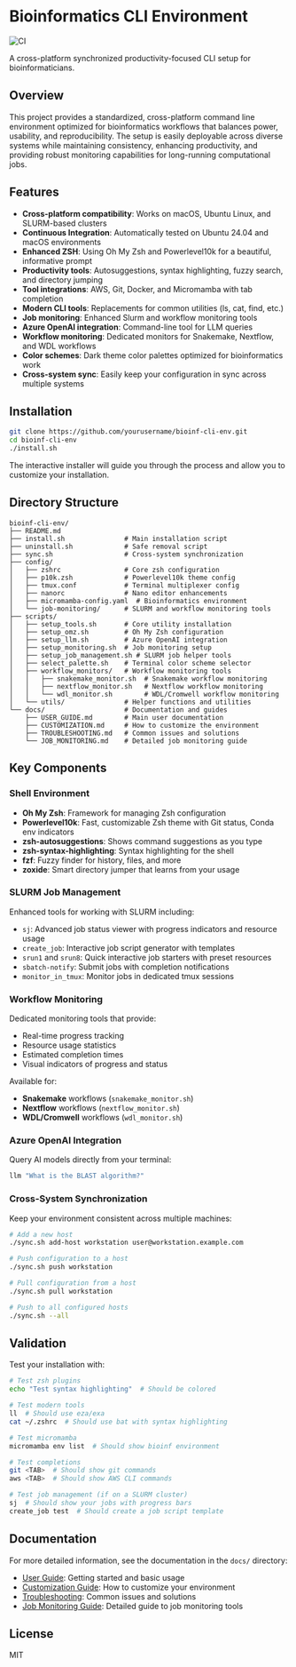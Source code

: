 # Bioinformatics CLI Environment

![CI](https://github.com/yourusername/bioinf-cli-env/actions/workflows/ci.yml/badge.svg)

A cross-platform synchronized productivity-focused CLI setup for bioinformaticians.

## Overview

This project provides a standardized, cross-platform command line environment optimized for bioinformatics workflows that balances power, usability, and reproducibility. The setup is easily deployable across diverse systems while maintaining consistency, enhancing productivity, and providing robust monitoring capabilities for long-running computational jobs.

## Features

- **Cross-platform compatibility**: Works on macOS, Ubuntu Linux, and SLURM-based clusters
- **Continuous Integration**: Automatically tested on Ubuntu 24.04 and macOS environments
- **Enhanced ZSH**: Using Oh My Zsh and Powerlevel10k for a beautiful, informative prompt
- **Productivity tools**: Autosuggestions, syntax highlighting, fuzzy search, and directory jumping
- **Tool integrations**: AWS, Git, Docker, and Micromamba with tab completion
- **Modern CLI tools**: Replacements for common utilities (ls, cat, find, etc.)
- **Job monitoring**: Enhanced Slurm and workflow monitoring tools
- **Azure OpenAI integration**: Command-line tool for LLM queries
- **Workflow monitoring**: Dedicated monitors for Snakemake, Nextflow, and WDL workflows
- **Color schemes**: Dark theme color palettes optimized for bioinformatics work
- **Cross-system sync**: Easily keep your configuration in sync across multiple systems

## Installation

```bash
git clone https://github.com/yourusername/bioinf-cli-env.git
cd bioinf-cli-env
./install.sh
```

The interactive installer will guide you through the process and allow you to customize your installation.

## Directory Structure

```
bioinf-cli-env/
├── README.md
├── install.sh               # Main installation script
├── uninstall.sh             # Safe removal script
├── sync.sh                  # Cross-system synchronization
├── config/
│   ├── zshrc                # Core zsh configuration
│   ├── p10k.zsh             # Powerlevel10k theme config
│   ├── tmux.conf            # Terminal multiplexer config
│   ├── nanorc               # Nano editor enhancements
│   ├── micromamba-config.yaml  # Bioinformatics environment
│   └── job-monitoring/      # SLURM and workflow monitoring tools
├── scripts/
│   ├── setup_tools.sh       # Core utility installation
│   ├── setup_omz.sh         # Oh My Zsh configuration
│   ├── setup_llm.sh         # Azure OpenAI integration
│   ├── setup_monitoring.sh  # Job monitoring setup
│   ├── setup_job_management.sh # SLURM job helper tools
│   ├── select_palette.sh    # Terminal color scheme selector
│   ├── workflow_monitors/   # Workflow monitoring tools
│   │   ├── snakemake_monitor.sh  # Snakemake workflow monitoring
│   │   ├── nextflow_monitor.sh   # Nextflow workflow monitoring
│   │   └── wdl_monitor.sh        # WDL/Cromwell workflow monitoring
│   └── utils/               # Helper functions and utilities
└── docs/                    # Documentation and guides
    ├── USER_GUIDE.md        # Main user documentation
    ├── CUSTOMIZATION.md     # How to customize the environment
    ├── TROUBLESHOOTING.md   # Common issues and solutions
    └── JOB_MONITORING.md    # Detailed job monitoring guide
```

## Key Components

### Shell Environment

- **Oh My Zsh**: Framework for managing Zsh configuration
- **Powerlevel10k**: Fast, customizable Zsh theme with Git status, Conda env indicators
- **zsh-autosuggestions**: Shows command suggestions as you type
- **zsh-syntax-highlighting**: Syntax highlighting for the shell
- **fzf**: Fuzzy finder for history, files, and more
- **zoxide**: Smart directory jumper that learns from your usage

### SLURM Job Management

Enhanced tools for working with SLURM including:

- `sj`: Advanced job status viewer with progress indicators and resource usage
- `create_job`: Interactive job script generator with templates
- `srun1` and `srun8`: Quick interactive job starters with preset resources
- `sbatch-notify`: Submit jobs with completion notifications
- `monitor_in_tmux`: Monitor jobs in dedicated tmux sessions

### Workflow Monitoring

Dedicated monitoring tools that provide:

- Real-time progress tracking
- Resource usage statistics
- Estimated completion times
- Visual indicators of progress and status

Available for:

- **Snakemake** workflows (`snakemake_monitor.sh`)
- **Nextflow** workflows (`nextflow_monitor.sh`)
- **WDL/Cromwell** workflows (`wdl_monitor.sh`)

### Azure OpenAI Integration

Query AI models directly from your terminal:

```bash
llm "What is the BLAST algorithm?"
```

### Cross-System Synchronization

Keep your environment consistent across multiple machines:

```bash
# Add a new host
./sync.sh add-host workstation user@workstation.example.com

# Push configuration to a host
./sync.sh push workstation

# Pull configuration from a host
./sync.sh pull workstation

# Push to all configured hosts
./sync.sh --all
```

## Validation

Test your installation with:

```bash
# Test zsh plugins
echo "Test syntax highlighting"  # Should be colored

# Test modern tools
ll  # Should use eza/exa
cat ~/.zshrc  # Should use bat with syntax highlighting

# Test micromamba
micromamba env list  # Should show bioinf environment

# Test completions
git <TAB>  # Should show git commands
aws <TAB>  # Should show AWS CLI commands

# Test job management (if on a SLURM cluster)
sj  # Should show your jobs with progress bars
create_job test  # Should create a job script template
```

## Documentation

For more detailed information, see the documentation in the `docs/` directory:

- [User Guide](docs/USER_GUIDE.md): Getting started and basic usage
- [Customization Guide](docs/CUSTOMIZATION.md): How to customize your environment
- [Troubleshooting](docs/TROUBLESHOOTING.md): Common issues and solutions
- [Job Monitoring Guide](docs/JOB_MONITORING.md): Detailed guide to job monitoring tools

## License

MIT
